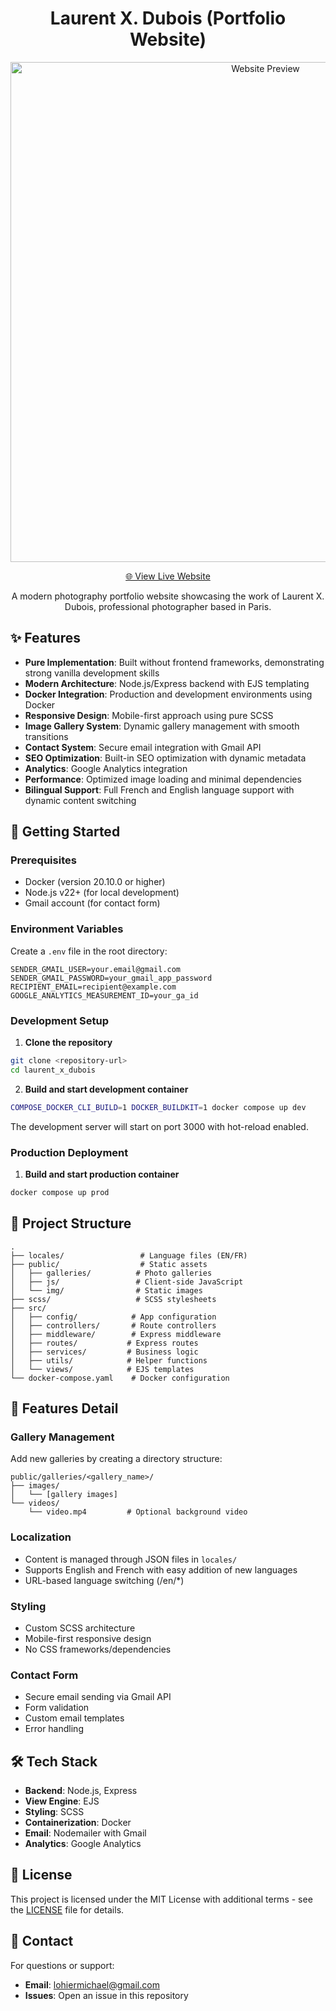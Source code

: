 <div align="center">

# Laurent X. Dubois (Portfolio Website)

<img
  src="public/gif/website-preview.gif"
  alt="Website Preview"
  width="800"
  style="max-width: 100%;">

[🌐 View Live Website](https://laurentxdubois.com)

A modern photography portfolio website showcasing the work of
Laurent X. Dubois, professional photographer based in Paris.

</div>

## ✨ Features

- **Pure Implementation**: Built without frontend frameworks, demonstrating
strong vanilla development skills
- **Modern Architecture**: Node.js/Express backend with EJS templating
- **Docker Integration**: Production and development environments using Docker
- **Responsive Design**: Mobile-first approach using pure SCSS
- **Image Gallery System**: Dynamic gallery management with smooth transitions
- **Contact System**: Secure email integration with Gmail API
- **SEO Optimization**: Built-in SEO optimization with dynamic metadata
- **Analytics**: Google Analytics integration
- **Performance**: Optimized image loading and minimal dependencies
- **Bilingual Support**: Full French and English language support with dynamic
content switching

## 🚀 Getting Started

### Prerequisites

- Docker (version 20.10.0 or higher)
- Node.js v22+ (for local development)
- Gmail account (for contact form)

### Environment Variables

Create a `.env` file in the root directory:

```env
SENDER_GMAIL_USER=your.email@gmail.com
SENDER_GMAIL_PASSWORD=your_gmail_app_password
RECIPIENT_EMAIL=recipient@example.com
GOOGLE_ANALYTICS_MEASUREMENT_ID=your_ga_id
```

### Development Setup

1. **Clone the repository**
```bash
git clone <repository-url>
cd laurent_x_dubois
```

2. **Build and start development container**
```bash
COMPOSE_DOCKER_CLI_BUILD=1 DOCKER_BUILDKIT=1 docker compose up dev
```

The development server will start on port 3000 with hot-reload enabled.

### Production Deployment

1. **Build and start production container**
```bash
docker compose up prod
```

## 📂 Project Structure

```
.
├── locales/                 # Language files (EN/FR)
├── public/                  # Static assets
│   ├── galleries/          # Photo galleries
│   ├── js/                 # Client-side JavaScript
│   └── img/                # Static images
├── scss/                   # SCSS stylesheets
├── src/
│   ├── config/            # App configuration
│   ├── controllers/       # Route controllers
│   ├── middleware/        # Express middleware
│   ├── routes/           # Express routes
│   ├── services/         # Business logic
│   ├── utils/            # Helper functions
│   └── views/            # EJS templates
└── docker-compose.yaml    # Docker configuration
```

## 🎨 Features Detail

### Gallery Management

Add new galleries by creating a directory structure:
```
public/galleries/<gallery_name>/
├── images/
│   └── [gallery images]
└── videos/
    └── video.mp4         # Optional background video
```

### Localization

- Content is managed through JSON files in `locales/`
- Supports English and French with easy addition of new languages
- URL-based language switching (/en/*)

### Styling

- Custom SCSS architecture
- Mobile-first responsive design
- No CSS frameworks/dependencies

### Contact Form

- Secure email sending via Gmail API
- Form validation
- Custom email templates
- Error handling

## 🛠️ Tech Stack

- **Backend**: Node.js, Express
- **View Engine**: EJS
- **Styling**: SCSS
- **Containerization**: Docker
- **Email**: Nodemailer with Gmail
- **Analytics**: Google Analytics

## 📝 License

This project is licensed under the MIT License with additional terms - see the
[LICENSE](LICENSE) file for details.

## 🤝 Contact

For questions or support:
- **Email**: lohiermichael@gmail.com
- **Issues**: Open an issue in this repository
